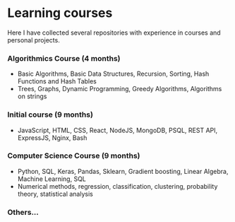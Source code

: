 # Learning courses

Here I have collected several repositories with experience in courses and personal projects.
### Algorithmics Course (4 months)
- Basic Algorithms, Basic Data Structures, Recursion, Sorting, Hash Functions and Hash Tables
- Trees, Graphs, Dynamic Programming, Greedy Algorithms, Algorithms on strings
### Initial course (9 months)
- JavaScript, HTML, CSS, React, NodeJS, MongoDB, PSQL, REST API, ExpressJS, Nginx, Bash
### Computer Science Course (9 months)
- Python, SQL, Keras, Pandas, Sklearn, Gradient boosting, Linear Algebra, Machine Learning, SQL
- Numerical methods, regression, classification, clustering, probability theory, statistical analysis
### Others...
